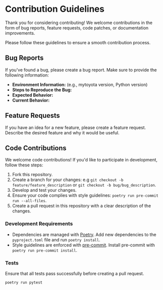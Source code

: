 # Contribution Guidelines

Thank you for considering contributing! We welcome contributions in the form of bug reports, feature requests, code patches, or documentation improvements.

Please follow these guidelines to ensure a smooth contribution process.

## Bug Reports

If you've found a bug, please create a bug report. Make sure to provide the following information:

- **Environment Information:** (e.g., mytoyota version, Python version)
- **Steps to Reproduce the Bug:**
- **Expected Behavior:**
- **Current Behavior:**

## Feature Requests

If you have an idea for a new feature, please create a feature request. Describe the desired feature and why it would be useful.

## Code Contributions

We welcome code contributions! If you'd like to participate in development, follow these steps:

1. Fork this repository.
2. Create a branch for your changes: e.g `git checkout -b feature/feature_description` or `git checkout -b bug/bug_description`.
3. Develop and test your changes.
4. Ensure your code complies with style guidelines: `poetry run pre-commit run --all-files`.
5. Create a pull request in this repository with a clear description of the changes.

### Development Requirements

- Dependencies are managed with [Poetry](https://python-poetry.org/). Add new dependencies to the `pyproject.toml` file and run `poetry install`.
- Style guidelines are enforced with [pre-commit](https://pre-commit.com/). Install pre-commit with `poetry run pre-commit install`.

### Tests

Ensure that all tests pass successfully before creating a pull request.

```bash
poetry run pytest
```
